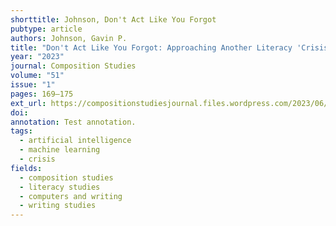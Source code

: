 ```yaml
---
shorttitle: Johnson, Don't Act Like You Forgot
pubtype: article
authors: Johnson, Gavin P.
title: "Don't Act Like You Forgot: Approaching Another Literacy 'Crisis' by (Re)Considering What We Know about Teaching Writing with and through Technologies"
year: "2023"
journal: Composition Studies
volume: "51"
issue: "1"
pages: 169–175
ext_url: https://compositionstudiesjournal.files.wordpress.com/2023/06/johnson.pdf
doi:
annotation: Test annotation.
tags:
  - artificial intelligence
  - machine learning
  - crisis
fields:
  - composition studies
  - literacy studies
  - computers and writing
  - writing studies
---
```

